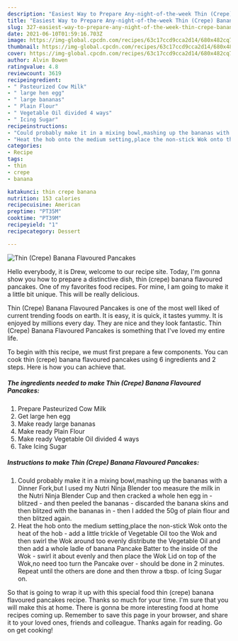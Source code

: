 ```yaml
---
description: "Easiest Way to Prepare Any-night-of-the-week Thin (Crepe) Banana Flavoured Pancakes"
title: "Easiest Way to Prepare Any-night-of-the-week Thin (Crepe) Banana Flavoured Pancakes"
slug: 327-easiest-way-to-prepare-any-night-of-the-week-thin-crepe-banana-flavoured-pancakes
date: 2021-06-10T01:59:16.703Z
image: https://img-global.cpcdn.com/recipes/63c17ccd9cca2d14/680x482cq70/thin-crepe-banana-flavoured-pancakes-recipe-main-photo.jpg
thumbnail: https://img-global.cpcdn.com/recipes/63c17ccd9cca2d14/680x482cq70/thin-crepe-banana-flavoured-pancakes-recipe-main-photo.jpg
cover: https://img-global.cpcdn.com/recipes/63c17ccd9cca2d14/680x482cq70/thin-crepe-banana-flavoured-pancakes-recipe-main-photo.jpg
author: Alvin Bowen
ratingvalue: 4.8
reviewcount: 3619
recipeingredient:
- " Pasteurized Cow Milk"
- " large hen egg"
- " large bananas"
- " Plain Flour"
- " Vegetable Oil divided 4 ways"
- " Icing Sugar"
recipeinstructions:
- "Could probably make it in a mixing bowl,mashing up the bananas with a Dinner Fork,but I used my Nutri Ninja Blender too measure the milk in the Nutri Ninja Blender Cup and then cracked a whole hen egg in - blitzed - and then peeled the bananas - discarded the banana skins and then blitzed with the bananas in - then I added the 50g of plain flour and then blitzed again."
- "Heat the hob onto the medium setting,place the non-stick Wok onto the heat of the hob - add a little trickle of Vegetable Oil too the Wok and then swirl the Wok around too evenly distribute the Vegetable Oil and then add a whole ladle of banana Pancake Batter to the inside of the Wok - swirl it about evenly and then place the Wok Lid on top of the Wok,no need too turn the Pancake over - should be done in 2 minutes. Repeat until the others are done and then throw a tbsp. of Icing Sugar on."
categories:
- Recipe
tags:
- thin
- crepe
- banana

katakunci: thin crepe banana 
nutrition: 153 calories
recipecuisine: American
preptime: "PT35M"
cooktime: "PT39M"
recipeyield: "1"
recipecategory: Dessert

---
```



![Thin (Crepe) Banana Flavoured Pancakes](https://img-global.cpcdn.com/recipes/63c17ccd9cca2d14/680x482cq70/thin-crepe-banana-flavoured-pancakes-recipe-main-photo.jpg)

Hello everybody, it is Drew, welcome to our recipe site. Today, I'm gonna show you how to prepare a distinctive dish, thin (crepe) banana flavoured pancakes. One of my favorites food recipes. For mine, I am going to make it a little bit unique. This will be really delicious.

Thin (Crepe) Banana Flavoured Pancakes is one of the most well liked of current trending foods on earth. It is easy, it is quick, it tastes yummy. It is enjoyed by millions every day. They are nice and they look fantastic. Thin (Crepe) Banana Flavoured Pancakes is something that I've loved my entire life.




To begin with this recipe, we must first prepare a few components. You can cook thin (crepe) banana flavoured pancakes using 6 ingredients and 2 steps. Here is how you can achieve that.

<!--inarticleads1-->

##### The ingredients needed to make Thin (Crepe) Banana Flavoured Pancakes:

1. Prepare  Pasteurized Cow Milk
1. Get  large hen egg
1. Make ready  large bananas
1. Make ready  Plain Flour
1. Make ready  Vegetable Oil divided 4 ways
1. Take  Icing Sugar




<!--inarticleads2-->

##### Instructions to make Thin (Crepe) Banana Flavoured Pancakes:

1. Could probably make it in a mixing bowl,mashing up the bananas with a Dinner Fork,but I used my Nutri Ninja Blender too measure the milk in the Nutri Ninja Blender Cup and then cracked a whole hen egg in - blitzed - and then peeled the bananas - discarded the banana skins and then blitzed with the bananas in - then I added the 50g of plain flour and then blitzed again.
1. Heat the hob onto the medium setting,place the non-stick Wok onto the heat of the hob - add a little trickle of Vegetable Oil too the Wok and then swirl the Wok around too evenly distribute the Vegetable Oil and then add a whole ladle of banana Pancake Batter to the inside of the Wok - swirl it about evenly and then place the Wok Lid on top of the Wok,no need too turn the Pancake over - should be done in 2 minutes. Repeat until the others are done and then throw a tbsp. of Icing Sugar on.




So that is going to wrap it up with this special food thin (crepe) banana flavoured pancakes recipe. Thanks so much for your time. I'm sure that you will make this at home. There is gonna be more interesting food at home recipes coming up. Remember to save this page in your browser, and share it to your loved ones, friends and colleague. Thanks again for reading. Go on get cooking!
